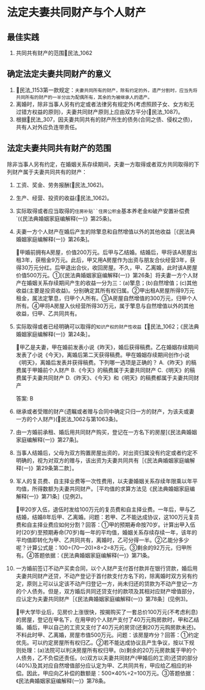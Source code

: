 # 法定夫妻共同财产与个人财产

## 最佳实践
1. 共同共有财产的范围🚪民法_1062


## 确定法定夫妻共同财产的意义

1. 🚪民法_1153第一款规定：`夫妻共同所有的财产，除有约定的外，遗产分割时，应当先将共同所有的财产的一半分出为配偶所有，其余的为被继承人的遗产。`
2. 离婚时，除非当事人另有约定或者法律另有规定外(考虑照顾子女、女方和无过错方权益的原则)，夫妻共同财产原则上应由双方平分(🚪民法_1087)。
3. 根据🚪民法_307，因夫妻共同共有的财产所生的债务(合同之债、侵权之债)，共有人对外应负连带责任。



## 法定夫妻共同共有财产的范围

除非当事人另有约定，在婚姻关系存续期间，夫妻一方取得或者双方共同取得的下列财产属于夫妻共同共有的财产：

1. 工资、奖金、劳务报酬(🚪民法_1062)。
2. 生产、经营、投资的收益(🚪民法_1062)。
3. 实际取得或者应当取得的`住房补贴``住房公积金`基本养老金`和`破产安置补偿费`(《民法典婚姻家庭编解释(一)》第25条)。
4. 夫妻一方个人财产在婚后产生的除擎息和自然增值以外的其他收益［《民法典婚姻家庭编解释(一)》第26条]。

    🍐甲婚前拥有A房屋，价值200万元。后甲与乙结婚。结婚后，甲将该A房屋出租3年，获租金9万元。此后，甲又用A房屋作为出资与朋友合伙经营3年，获得30万元分红。后甲退出合伙，收回房屋。不久，甲、乙离婚，此时该A房屋价值500万元。①[《民法典婚姻家庭编解释(一)》第26条］将夫妻一方个人财产在婚姻关系存续期间产生的收益一分为三：(a)擎息；(b)自然增值；(c)其他收益(主要是投资收益)。分别确定其所有权归属。②甲出租A房屋所得9万元租金，属法定擎息，归甲个人所有。③A房屋自然增值的300万元，归甲个人所有。④甲将A房屋入伙经营所得30万元，属于擎息与自然增值以外的其他收益，归甲、乙共同共有。

5. 实际取得或者已经明确可以取得的`知识产权的财产性收益`【🚪民法_1062；《民法典婚姻家庭编解释(一)》第24条］。

    🍐甲乙是夫妻，甲在婚前发表小说《昨天》，婚后获得稿费。乙在婚姻存续期间发表了小说《今天》，离婚后第二天获得稿费。甲在婚姻存续期间创作小说《明天》，离婚后发表并获得稿费。下列哪一选项是正确的？
    A.《昨天》的稿费属于甲婚前个人财产
    B.《今天》的稿费属于夫妻共同财产
    C.《明天》的稿费属于夫妻共同财产
    D.《昨天》、《今天》和《明天》的稿费都属于夫妻共同财产

    答案: B

1. 继承或者受赠的财产(遗瞩或者赠与合同中确定只归一方的财产，为该夫或妻一方的个人财产)(🚪民法_1062与第1063条)。
2. 由一方婚前承租、婚后用共同财产购买，登记在一方名下的房屋[《民法典婚姻家庭编解释(一)》第27条]。
3. 当事人结婚后，父母为双方购置房屋出资的，对出资归属没有约定或者约定不明确的，视为对双方的赠与，该出资为夫妻共同共有［《民法典婚姻家庭编解释(一)》第29条第二款］。
4.  军人的复员费、自主择业费等一次性费用，以夫妻婚姻关系存续年限乘以年平均值，所得数额为夫妻共同财产。［平均值的求算方法见《民法典婚姻家庭编解释(一)》第71条］(见例2)。

    🍐甲20岁入伍，退伍时发给100万元的复员费和自主择业费。一年后，甲与乙结婚，结婚8年后甲、乙离婚。问题：若甲、乙不能达成协议，这100万元复员费和自主择业费应如何分割？回答：①甲的预期寿命按70岁。计算出甲入伍时(20岁)至预期寿命(70岁)每一年的平均值，婚姻关系存续存续一年，该年的平均值即转化为甲、乙共同共有，离婚时，乙可分得一半。②乙能分多少呢？计算公式是：100÷(70—20)×8÷2=8万元。③剩余的92万元，归甲所有。④答题依据：《民法典婚姻家庭编解释(一)》第71条。

5.  一方婚前签订不动产买卖合同，以个人财产支付首付款并在银行贷款，婚后用夫妻共同财产还贷，不动产登记于首付款支付方名下的，除离婚时双方另有约定，原则上可以认定该不动产归登记一方，尚未归还的贷款为不动产登记一方的个人债务。但是，双方婚后共同还贷支付的款项及其相对应财产增值部分，应认定为夫妻共同财产［《民法典婚姻家庭编解释(一)》第78条］(见例3)。

    🍐甲大学毕业后，见房价上涨很快，按揭购买了一套总价100万元(不考虑利息)的房屋，登记在甲名下，在用甲的个人财产支付了40万元购房款时，甲和乙结婚。婚后，甲以自己的工资又支付了40万元的房贷(还剩20万元购房款未还)。不料此时甲、乙离婚，房屋市值500万元。问题：该房屋咋分？回答：①约定优先。可以约定房屋所有权归乙。②若不能达成协议且产生争议，按以下规则处理：(a)法院可以判决房屋所有权归甲。(b)剩余的20万元房款属于甲的个人债务，乙不负偿还责任。(c)双方以夫妻共同财产(甲婚后的工资)还贷的部分(40%)及其对应自然增值部分应认定为甲、乙共同共有，甲应给乙相应的补偿。因此，甲应向乙补偿的数额是：500×40%÷2=100万元。③答题依据：《民法典婚姻家庭编解释(一)》第78条。
















































































